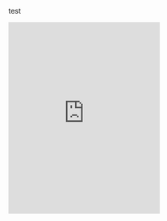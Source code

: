 test
<iframe src="https://open.spotify.com/embed/playlist/45Y6fyltLz8KKvD2XHXw4j" width="300" height="380" frameborder="0" allowtransparency="true" allow="encrypted-media"></iframe>
